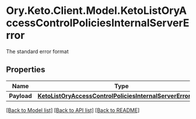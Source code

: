 # Ory.Keto.Client.Model.KetoListOryAccessControlPoliciesInternalServerError
The standard error format
## Properties

Name | Type | Description | Notes
------------ | ------------- | ------------- | -------------
**Payload** | [**KetoListOryAccessControlPoliciesInternalServerErrorBody**](KetoListOryAccessControlPoliciesInternalServerErrorBody.md) |  | [optional] 

[[Back to Model list]](../README.md#documentation-for-models) [[Back to API list]](../README.md#documentation-for-api-endpoints) [[Back to README]](../README.md)

